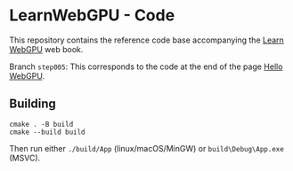 LearnWebGPU - Code
==================

This repository contains the reference code base accompanying the [Learn WebGPU](learnwgpu.com) web book.

Branch `step005`: This corresponds to the code at the end of the page [Hello WebGPU](learnwgpu.com/getting-started/hello-webgpu.html).

Building
--------

```
cmake . -B build
cmake --build build
```

Then run either `./build/App` (linux/macOS/MinGW) or `build\Debug\App.exe` (MSVC).
